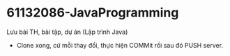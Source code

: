 # 61132086-JavaProgramming
Lưu bài TH, bài tập, dự án (Lập trình Java)
- Clone xong, cứ mỗi thay đổi, thực hiện COMMit rồi sau đó PUSH server.